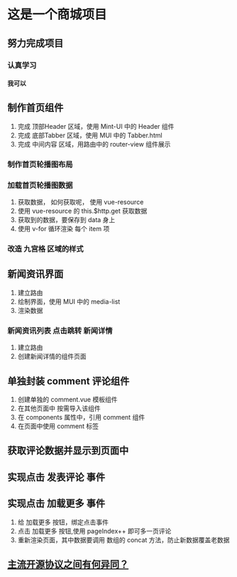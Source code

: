 # 这是一个商城项目

## 努力完成项目

### 认真学习

#### 我可以

## 制作首页组件
1. 完成 顶部Header 区域，使用 Mint-UI 中的 Header 组件
2. 完成 底部Tabber 区域，使用 MUI 中的 Tabber.html
3. 完成 中间内容 区域，用路由中的 router-view 组件展示

### 制作首页轮播图布局

### 加载首页轮播图数据
1. 获取数据， 如何获取呢， 使用 vue-resource
2. 使用 vue-resource 的 this.$http.get 获取数据
3. 获取到的数据，要保存到 data 身上
4. 使用 v-for 循环渲染 每个 item 项

### 改造 九宫格 区域的样式


## 新闻资讯界面
1. 建立路由
2. 绘制界面，使用 MUI 中的 media-list
3. 渲染数据

### 新闻资讯列表 点击跳转 新闻详情
1. 建立路由
2. 创建新闻详情的组件页面

## 单独封装 comment 评论组件
1. 创建单独的 comment.vue 模板组件
2. 在其他页面中 按需导入该组件
3. 在 components 属性中，引用 comment 组件
4. 在页面中使用 comment 标签

## 获取评论数据并显示到页面中

## 实现点击 发表评论 事件


## 实现点击 加载更多 事件
1. 给 加载更多 按钮，绑定点击事件
2. 点击 加载更多 按钮,使用 pageIndex++ 即可多一页评论
3. 重新渲染页面，其中数据要调用 数组的 concat 方法，防止新数据覆盖老数据





## [主流开源协议之间有何异同？](https://www.zhihu.com/question/19568896)
